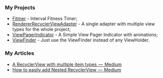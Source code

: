 ### My Projects
* [Fitmer](https://play.google.com/store/apps/details?id=com.vivchar.fitmer) - Interval Fitness Timer;
* [RendererRecyclerViewAdapter](https://github.com/vivchar/RendererRecyclerViewAdapter) - A single adapter with multiple view types for the whole project;
* [ViewPagerIndicator](https://github.com/vivchar/ViewPagerIndicator) - A Simple View Pager Indicator with animations;
* [ViewFinder](https://github.com/vivchar/ViewFinder) - Just use the ViewFinder instead of any ViewHolder.

### My Articles
* [A RecyclerView with multiple item types  —  Medium](https://medium.com/@vivchar/a-recyclerview-with-multiple-item-types-dfba3979050)
* [How to easily add Nested RecyclerView  —  Medium](https://medium.com/@vivchar/easy-handling-of-lists-rendererrecyclerviewadapter-part-2-3b18c8ea6f1b)
